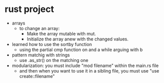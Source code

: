 # rust project

- arrays
  - to change an array:
    - Make the array mutable with mut.
    - Initialize the array anew with the changed values.
- learned how to use the sortby function
  - using the partial cmp function on and a while arguing with b
- pattern matchig with strings
  - use .as_str() on the matching one
- modularization: you must include "mod filename" within the main.rs file
  - and then when you want to use it in a sibling file, you must use "use create::filename"